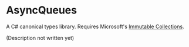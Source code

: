 # AsyncQueues
A C# canonical types library. Requires Microsoft's [Immutable Collections](http://www.nuget.org/packages/System.Collections.Immutable).

(Description not written yet)